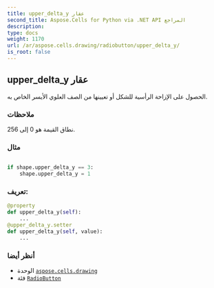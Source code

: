 ```yaml
---
title: upper_delta_y عقار
second_title: Aspose.Cells for Python via .NET API المراجع
description:
type: docs
weight: 1170
url: /ar/aspose.cells.drawing/radiobutton/upper_delta_y/
is_root: false
---
```

##  upper_delta_y عقار

الحصول على الإزاحة الرأسية للشكل أو تعيينها من الصف العلوي الأيسر الخاص به.

###  ملاحظات

نطاق القيمة هو 0 إلى 256.

###  مثال

```python

if shape.upper_delta_y == 3:
    shape.upper_delta_y = 1

```
###  تعريف:
```python
@property
def upper_delta_y(self):
    ...
@upper_delta_y.setter
def upper_delta_y(self, value):
    ...
```

###  أنظر أيضا
* الوحدة [`aspose.cells.drawing`](../../)
* فئة [`RadioButton`](/cells/python-net/ar/aspose.cells.drawing/radiobutton)
